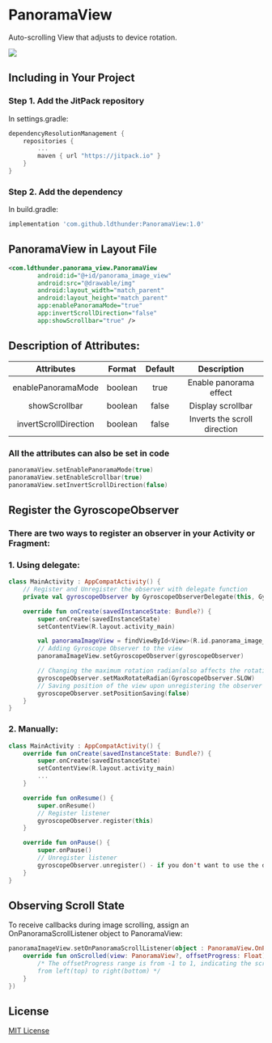 # PanoramaView
Auto-scrolling View that adjusts to device rotation.

[![](https://jitpack.io/v/ldthunder/PanoramaView.svg)](https://jitpack.io/#ldthunder/PanoramaView)
## Including in Your Project 

### Step 1. Add the JitPack repository
In settings.gradle:
```kotlin
dependencyResolutionManagement {
    repositories {
        ...
        maven { url "https://jitpack.io" }
    }
}
```
### Step 2. Add the dependency 
In build.gradle:
```groovy
implementation 'com.github.ldthunder:PanoramaView:1.0'
```

## PanoramaView in Layout File

```xml
<com.ldthunder.panorama_view.PanoramaView
        android:id="@+id/panorama_image_view"
        android:src="@drawable/img"
        android:layout_width="match_parent"
        android:layout_height="match_parent"
        app:enablePanoramaMode="true"
        app:invertScrollDirection="false"
        app:showScrollbar="true" />
```
## Description of Attributes:
|        Attributes         | Format  | Default |             Description             |
| :-----------------------: | :-----: | :-----: | :---------------------------------: |
|      enablePanoramaMode   | boolean |  true   |       Enable panorama effect        |
|         showScrollbar     | boolean |  false  |          Display scrollbar          |
|     invertScrollDirection | boolean |  false  |    Inverts the scroll direction     |

### All the attributes can also be set in code

```kotlin
panoramaView.setEnablePanoramaMode(true)
panoramaView.setEnableScrollbar(true)
panoramaView.setInvertScrollDirection(false)
```
## Register the GyroscopeObserver

### There are two ways to register an observer in your Activity or Fragment:

### 1. Using delegate:

```kotlin
class MainActivity : AppCompatActivity() {
    // Register and Unregister the observer with delegate function
    private val gyroscopeObserver by GyroscopeObserverDelegate(this, GyroscopeObserver())

    override fun onCreate(savedInstanceState: Bundle?) {
        super.onCreate(savedInstanceState)
        setContentView(R.layout.activity_main)

        val panoramaImageView = findViewById<View>(R.id.panorama_image_view) as PanoramaView
        // Adding Gyroscope Observer to the view
        panoramaImageView.setGyroscopeObserver(gyroscopeObserver)

        // Changing the maximum rotation radian(also affects the rotation speed)
        gyroscopeObserver.setMaxRotateRadian(GyroscopeObserver.SLOW)
        // Saving position of the view upon unregistering the observer
        gyroscopeObserver.setPositionSaving(false)
    }
}
```
### 2. Manually:
```kotlin
class MainActivity : AppCompatActivity() {
    override fun onCreate(savedInstanceState: Bundle?) {
        super.onCreate(savedInstanceState)
        setContentView(R.layout.activity_main)
        ...
    }

    override fun onResume() {
        super.onResume()
        // Register listener
        gyroscopeObserver.register(this)
    }

    override fun onPause() {
        super.onPause()
        // Unregister listener
        gyroscopeObserver.unregister() - if you don't want to use the delegate
    }
}
```
## Observing Scroll State

To receive callbacks during image scrolling, assign an OnPanoramaScrollListener object to PanoramaView:

```kotlin
panoramaImageView.setOnPanoramaScrollListener(object : PanoramaView.OnPanoramaScrollListener {
    override fun onScrolled(view: PanoramaView?, offsetProgress: Float) {
        /* The offsetProgress range is from -1 to 1, indicating the scrolling of the image
        from left(top) to right(bottom) */
    }
})
```
## License
[MIT License][1]

[1]: https://github.com/ldthunder/PanoramaView/blob/True/LICENSE.txt

